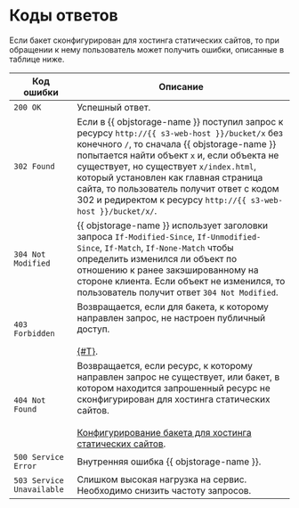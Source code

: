 # Коды ответов

Если бакет сконфигурирован для хостинга статических сайтов, то при обращении к нему пользователь может получить ошибки, описанные в таблице ниже.

Код ошибки | Описание
-----------|---------
`200 OK` | Успешный ответ.
`302 Found`  | Если в {{ objstorage-name }} поступил запрос к ресурсу `http://{{ s3-web-host }}/bucket/x` без конечного `/`, то сначала {{ objstorage-name }} попытается найти объект `x` и, если объекта не существует, но существует `x/index.html`, который установлен как главная страница сайта, то пользователь получит ответ с кодом 302 и редиректом к ресурсу `http://{{ s3-web-host }}/bucket/x/`.
`304 Not Modified` | {{ objstorage-name }} использует заголовки запроса `If-Modified-Since`, `If-Unmodified-Since`, `If-Match`, `If-None-Match` чтобы определить изменился ли объект по отношению к ранее закэшированному на стороне клиента. Если объект не изменился, то пользователь получит ответ `304 Not Modified`.
`403 Forbidden` | Возвращается, если для бакета, к которому направлен запрос, не настроен публичный доступ.<br/><br/>[{#T}](../operations/buckets/bucket-availability.md).
`404 Not Found` | Возвращается, если ресурс, к которому направлен запрос не существует, или бакет, в котором находится запрошенный ресурс не сконфигурирован для хостинга статических сайтов.<br/><br/>[Конфигурирование бакета для хостинга статических сайтов](bucket-configuration.md).
`500 Service Error` | Внутренняя ошибка {{ objstorage-name }}.
`503 Service Unavailable` | Слишком высокая нагрузка на сервис. Необходимо снизить частоту запросов.